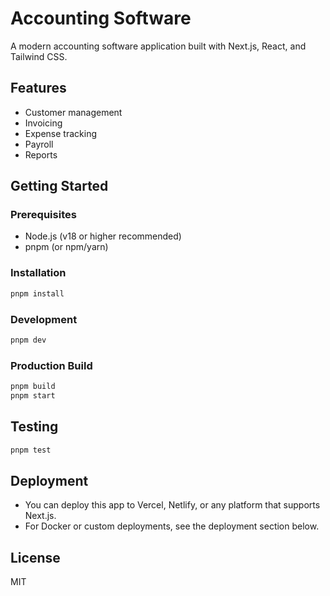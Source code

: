 # Accounting Software

A modern accounting software application built with Next.js, React, and Tailwind CSS.

## Features
- Customer management
- Invoicing
- Expense tracking
- Payroll
- Reports

## Getting Started

### Prerequisites
- Node.js (v18 or higher recommended)
- pnpm (or npm/yarn)

### Installation
```bash
pnpm install
```

### Development
```bash
pnpm dev
```

### Production Build
```bash
pnpm build
pnpm start
```

## Testing
```bash
pnpm test
```

## Deployment
- You can deploy this app to Vercel, Netlify, or any platform that supports Next.js.
- For Docker or custom deployments, see the deployment section below.

## License
MIT 